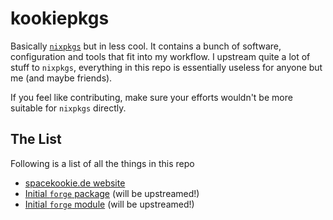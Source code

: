 # kookiepkgs

Basically [`nixpkgs`] but in less cool.
It contains a bunch of software, configuration and tools that fit into my workflow.
I upstream quite a lot of stuff to `nixpkgs`,
everything in this repo is essentially useless for anyone but me (and maybe friends).

[`nixpkgs`]: https://github.com/nixos/nixpkgs

If you feel like contributing, make sure your efforts wouldn't 
be more suitable for `nixpkgs` directly.

## The List

Following is a list of all the things in this repo

- [spacekookie.de website](pkgs/spacekookie-de/default.nix)
- [Initial `forge` package](pkgs/forge/default.nix) (will be upstreamed!)
- [Initial `forge` module](modules/forge/default.nix) (will be upstreamed!)
